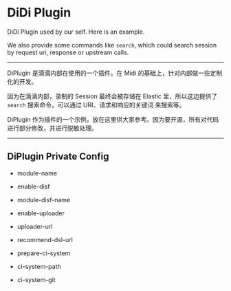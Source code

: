 
# DiDi Plugin

DiDi Plugin used by our self. Here is an example.

We also provide some commands like `search`, which could search session by request uri, response or upstream calls.

---

DiPlugin 是滴滴内部在使用的一个插件。在 Midi 的基础上，针对内部做一些定制化的开发。

因为在滴滴内部，录制的 Session 最终会被存储在 Elastic 里，所以这边提供了 `search` 搜索命令，可以通过 URI、请求和响应的关键词 来搜索等。

DiPlugin 作为插件的一个示例，放在这里供大家参考。因为要开源，所有对代码进行部分修改，并进行脱敏处理。

---

## DiPlugin Private Config

- module-name

- enable-disf
- module-disf-name

- enable-uploader
- uploader-url

- recommend-dsl-url

- prepare-ci-system
- ci-system-path
- ci-system-git
